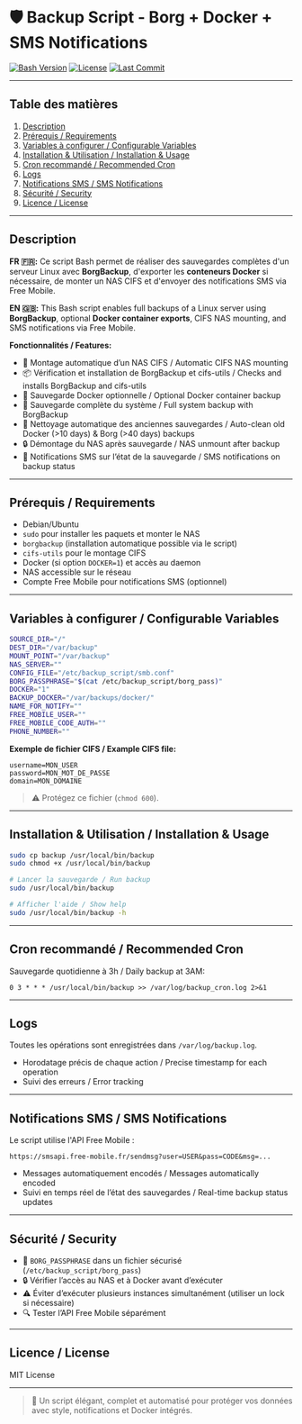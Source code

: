 # 🛡️ Backup Script - Borg + Docker + SMS Notifications

[![Bash Version](https://img.shields.io/badge/bash-5.1-blue.svg)](https://www.gnu.org/software/bash/)
[![License](https://img.shields.io/badge/license-MIT-green.svg)](LICENSE)
[![Last Commit](https://img.shields.io/github/last-commit/titithen00b/repo.svg)](https://github.com/titithen00b/repo/backup_borg/main)

---

## Table des matières
1. [Description](#description)
2. [Prérequis / Requirements](#prérequis--requirements)
3. [Variables à configurer / Configurable Variables](#variables-à-configurer--configurable-variables)
4. [Installation & Utilisation / Installation & Usage](#installation--utilisation--installation--usage)
5. [Cron recommandé / Recommended Cron](#cron-recommandé--recommended-cron)
6. [Logs](#logs)
7. [Notifications SMS / SMS Notifications](#notifications-sms--sms-notifications)
8. [Sécurité / Security](#sécurité--security)
9. [Licence / License](#licence--license)

---

## Description
**FR 🇫🇷:**
Ce script Bash permet de réaliser des sauvegardes complètes d'un serveur Linux avec **BorgBackup**, d'exporter les **conteneurs Docker** si nécessaire, de monter un NAS CIFS et d'envoyer des notifications SMS via Free Mobile.

**EN 🇬🇧:**
This Bash script enables full backups of a Linux server using **BorgBackup**, optional **Docker container exports**, CIFS NAS mounting, and SMS notifications via Free Mobile.

**Fonctionnalités / Features:**
- 🚀 Montage automatique d’un NAS CIFS / Automatic CIFS NAS mounting
- 📦 Vérification et installation de BorgBackup et cifs-utils / Checks and installs BorgBackup and cifs-utils
- 🐳 Sauvegarde Docker optionnelle / Optional Docker container backup
- 💾 Sauvegarde complète du système / Full system backup with BorgBackup
- 🧹 Nettoyage automatique des anciennes sauvegardes / Auto-clean old Docker (>10 days) & Borg (>40 days) backups
- 🔒 Démontage du NAS après sauvegarde / NAS unmount after backup
- 📲 Notifications SMS sur l’état de la sauvegarde / SMS notifications on backup status

---

## Prérequis / Requirements
- Debian/Ubuntu
- `sudo` pour installer les paquets et monter le NAS
- `borgbackup` (installation automatique possible via le script)
- `cifs-utils` pour le montage CIFS
- Docker (si option `DOCKER=1`) et accès au daemon
- NAS accessible sur le réseau
- Compte Free Mobile pour notifications SMS (optionnel)

---

## Variables à configurer / Configurable Variables
```bash
SOURCE_DIR="/"
DEST_DIR="/var/backup"
MOUNT_POINT="/var/backup"
NAS_SERVER=""
CONFIG_FILE="/etc/backup_script/smb.conf"
BORG_PASSPHRASE="$(cat /etc/backup_script/borg_pass)"
DOCKER="1"
BACKUP_DOCKER="/var/backups/docker/"
NAME_FOR_NOTIFY=""
FREE_MOBILE_USER=""
FREE_MOBILE_CODE_AUTH=""
PHONE_NUMBER=""
```

**Exemple de fichier CIFS / Example CIFS file:**
```
username=MON_USER
password=MON_MOT_DE_PASSE
domain=MON_DOMAINE
```
> ⚠️ Protégez ce fichier (`chmod 600`).

---

## Installation & Utilisation / Installation & Usage
```bash
sudo cp backup /usr/local/bin/backup
sudo chmod +x /usr/local/bin/backup

# Lancer la sauvegarde / Run backup
sudo /usr/local/bin/backup

# Afficher l'aide / Show help
sudo /usr/local/bin/backup -h
```

---

## Cron recommandé / Recommended Cron
Sauvegarde quotidienne à 3h / Daily backup at 3AM:
```
0 3 * * * /usr/local/bin/backup >> /var/log/backup_cron.log 2>&1
```

---

## Logs
Toutes les opérations sont enregistrées dans `/var/log/backup.log`.
- Horodatage précis de chaque action / Precise timestamp for each operation
- Suivi des erreurs / Error tracking

---

## Notifications SMS / SMS Notifications
Le script utilise l'API Free Mobile :
```
https://smsapi.free-mobile.fr/sendmsg?user=USER&pass=CODE&msg=...
```
- Messages automatiquement encodés / Messages automatically encoded
- Suivi en temps réel de l’état des sauvegardes / Real-time backup status updates

---

## Sécurité / Security
- 🔑 `BORG_PASSPHRASE` dans un fichier sécurisé (`/etc/backup_script/borg_pass`)
- 🔒 Vérifier l’accès au NAS et à Docker avant d’exécuter
- ⚠️ Éviter d’exécuter plusieurs instances simultanément (utiliser un lock si nécessaire)
- 🔍 Tester l’API Free Mobile séparément

---

## Licence / License
MIT License

---

> 🎉 Un script élégant, complet et automatisé pour protéger vos données avec style, notifications et Docker intégrés.

